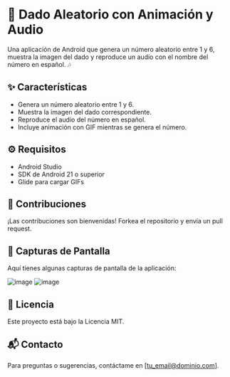 # 🎲 Dado Aleatorio con Animación y Audio

Una aplicación de Android que genera un número aleatorio entre 1 y 6, muestra la imagen del dado y reproduce un audio con el nombre del número en español. 🎶

## ✨ Características

- Genera un número aleatorio entre 1 y 6.
- Muestra la imagen del dado correspondiente.
- Reproduce el audio del número en español.
- Incluye animación con GIF mientras se genera el número.

## ⚙️ Requisitos

- Android Studio
- SDK de Android 21 o superior
- Glide para cargar GIFs

## 🤝 Contribuciones

¡Las contribuciones son bienvenidas! Forkea el repositorio y envía un pull request.

## 📸 Capturas de Pantalla

Aquí tienes algunas capturas de pantalla de la aplicación:

![image](https://github.com/user-attachments/assets/5765702a-3040-4c8e-9cc3-4e610604442e)
![image](https://github.com/user-attachments/assets/d9bc03d5-23c6-4f0d-941c-40e310bffa3f)



## 📜 Licencia

Este proyecto está bajo la Licencia MIT.

## 📬 Contacto

Para preguntas o sugerencias, contáctame en [tu_email@dominio.com].
